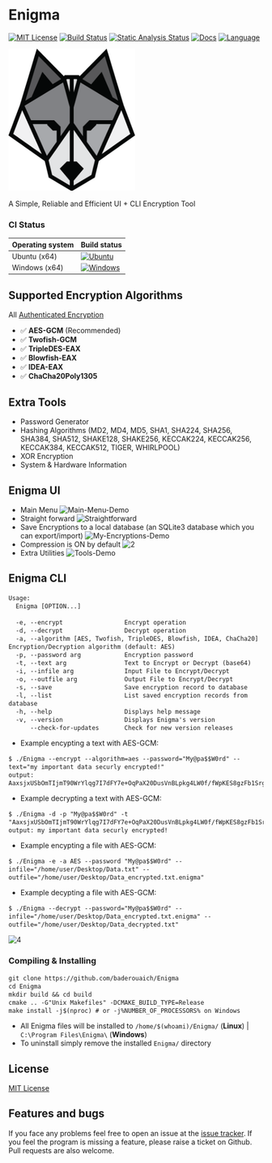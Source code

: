 # Enigma
[![MIT License](https://img.shields.io/badge/license-MIT-yellow)](https://github.com/baderouaich/Enigma/blob/main/LICENSE.md)
[![Build Status](https://github.com/baderouaich/Enigma/workflows/build/badge.svg)](https://github.com/baderouaich/Enigma/actions?workflow=build) 
[![Static Analysis Status](https://github.com/baderouaich/Enigma/workflows/static-analysis/badge.svg)](https://github.com/baderouaich/Enigma/actions?workflow=static-analysis)
[![Docs](https://codedocs.xyz/doxygen/doxygen.svg)](https://baderouaich.github.io/Enigma)
[![Language](https://img.shields.io/badge/C++-20-blue.svg?style=flat&logo=c%2B%2B)](https://img.shields.io/badge/C++-20-blue.svg?style=flat&logo=c%2B%2B)


<!--LOGO-->
<!-- ![Enigma](res/branding/EnigmaLogoWolf_860x869.png) -->
<!-- <img src="res/branding/EnigmaLogoWolf_860x869.png" width="330"/> -->
<img src="res/branding/Logo.png" width="250" />

<!--DESCRIOTION-->
A Simple, Reliable and Efficient UI + CLI Encryption Tool<br>
<!--
Built to solve 3 problems i had:
- huge personnel files take too much space in storage clouds <strong>(Solved by Compression)</strong>
- if someone accessed my storage's account, you know. <strong>(Solved by Encryption)</strong>
- just can't trust other programs to do the above two for me plus Enigma is a cool name to waste (in memory of Alan Turing)
-->

### CI Status

| Operating system | Build status                                                                                                                                                                                    |
|------------------|-------------------------------------------------------------------------------------------------------------------------------------------------------------------------------------------------|
| Ubuntu (x64)     | [![Ubuntu](https://img.shields.io/github/actions/workflow/status/baderouaich/Enigma/build-ubuntu.yml?branch=main)](https://github.com/baderouaich/Enigma/actions/workflows/build-ubuntu.yml)    |
| Windows (x64)    | [![Windows](https://img.shields.io/github/actions/workflow/status/baderouaich/Enigma/build-windows.yml?branch=main)](https://github.com/baderouaich/Enigma/actions/workflows/build-windows.yml) |

## Supported Encryption Algorithms
All [Authenticated Encryption](https://www.cryptopp.com/wiki/Authenticated_Encryption)
- :white_check_mark: <strong>AES-GCM</strong> (Recommended)
- :white_check_mark: <strong>Twofish-GCM</strong>
- :white_check_mark: <strong>TripleDES-EAX</strong>
- :white_check_mark: <strong>Blowfish-EAX</strong>
- :white_check_mark: <strong>IDEA-EAX</strong>
- :white_check_mark: <strong>ChaCha20Poly1305</strong>
<!-- - :white_check_mark: <strong>RSA-OAEP-SHA256</strong> -->
<!-- - [ ] algo || [x] algo -->


## Extra Tools
- Password Generator
- Hashing Algorithms (MD2, MD4, MD5, SHA1, SHA224, SHA256, SHA384, SHA512, SHAKE128, SHAKE256, KECCAK224, KECCAK256, KECCAK384, KECCAK512, TIGER, WHIRLPOOL)
- XOR Encryption
- System & Hardware Information

<!--
## Features
- :zap: Very fast Encryption & Decryption
- :hammer_and_wrench: Useful tools like Password Generator, Hashing and System & Hardware Information
- :computer: User Interface & Command-Line Interface support
- :shield: Strongest Encryption Algorithms of the Decade
- :package: GZip Compression by default to reduce cipher size if sharing or uploading files to clouds
- :briefcase: SQLite3 Database system to save, import and export encryption records
- :octocat: Open Source of course!
-->

<!--- :detective: Auto-detect algorithm used for encryption (no need to keep remembering which algorithm you used, just remember your password, and store cipher base64-text or encrypted file somewhere preferably clouds)-->

<!--
## NOTES
- Encryption passwords are NOT saved into the database.
- Import/Export your database by copying or replacing database file `Enigma.db` located in `./res/database/`
-->

## Enigma UI
- Main Menu
![Main-Menu-Demo](https://github.com/baderouaich/Enigma/assets/49657842/ad83827a-f1f8-41f3-a9f3-be78a8f5623a)
- Straight forward
![Straightforward](https://github.com/baderouaich/Enigma/assets/49657842/52474a80-41bd-4f12-a05b-c2b5579ed34d)
- Save Encryptions to a local database (an SQLite3 database which you can export/import)
![My-Encryptions-Demo](https://github.com/baderouaich/Enigma/assets/49657842/09e10396-070d-4324-b80e-13c346b28b4a)
- Compression is ON by default
![2](https://github.com/baderouaich/Enigma/assets/49657842/31a9751c-d3cd-4cdd-b5d7-19f08c10ceeb)
- Extra Utilities
![Tools-Demo](https://github.com/baderouaich/Enigma/assets/49657842/6d17ab20-4faf-43f1-b074-ef99473dfbcd)

## Enigma CLI
```text
Usage:
  Enigma [OPTION...]

  -e, --encrypt                 Encrypt operation
  -d, --decrypt                 Decrypt operation
  -a, --algorithm [AES, Twofish, TripleDES, Blowfish, IDEA, ChaCha20] Encryption/Decryption algorithm (default: AES)
  -p, --password arg            Encryption password
  -t, --text arg                Text to Encrypt or Decrypt (base64)
  -i, --infile arg              Input File to Encrypt/Decrypt
  -o, --outfile arg             Output File to Encrypt/Decrypt
  -s, --save                    Save encryption record to database
  -l, --list                    List saved encryption records from database
  -h, --help                    Displays help message
  -v, --version                 Displays Enigma's version
      --check-for-updates       Check for new version releases
```

- Example encypting a text with AES-GCM:<br>
```batch
$ ./Enigma --encrypt --algorithm=aes --password="My@pa$$W0rd" --text="my important data securly encrypted!"
output: AaxsjxUSbOmTIjmT90WrYlqg7I7dFY7e+OqPaX20DusVnBLpkg4LW0f/fWpKES8gzFb1SrglpVt0goGfijzVHx+ULjuT
```
- Example decrypting a text with AES-GCM:<br>
```batch
$ ./Enigma -d -p "My@pa$$W0rd" -t "AaxsjxUSbOmTIjmT90WrYlqg7I7dFY7e+OqPaX20DusVnBLpkg4LW0f/fWpKES8gzFb1SrglpVt0goGfijzVHx+ULjuT"
output: my important data securly encrypted!
```
<!--<img src="res/screenshots/CLI-EncryptDecryptText-Demo.png"/><br>-->

- Example encypting a file with AES-GCM:<br>
```batch
$ ./Enigma -e -a AES --password "My@pa$$W0rd" --infile="/home/user/Desktop/Data.txt" --outfile="/home/user/Desktop/Data_encrypted.txt.enigma"
```
- Example decypting a file with AES-GCM:<br>
```batch
$ ./Enigma --decrypt --password="My@pa$$W0rd" --infile="/home/user/Desktop/Data_encrypted.txt.enigma" --outfile="/home/user/Desktop/Data_decrypted.txt"
```
<!-- <img src="res/screenshots/CLI-EncryptDecryptFile-Demo.png"/><br> -->
![4](https://github.com/baderouaich/Enigma/assets/49657842/5a65fa0a-e28a-44a3-8b60-7bbb748582b1)

<!--
<img width="300" src="res/screenshots/UI-MainMenuScene.png"/>  <img width="300" src="res/screenshots/UI-EncryptText-Demo.png"/>  <img width="300" src="res/screenshots/UI-DecryptText-Demo.png"/>  <img width="300" src="res/screenshots/UI-EncryptFile-Demo.png"/>  <img width="300" src="res/screenshots/UI-DecryptFile-Demo.png"/>
-->

<!--
Latest Test on `Windows 10 Version 20H2`
<img src="res/Dev Process/Windows-Latest.png"/>
<br>
Latest Test on `Linux Mint Cinnamon 19.3 Tricia`
<img src="res/Dev Process/Linux-Latest.png"/>
-->


### Compiling & Installing
```shell
git clone https://github.com/baderouaich/Enigma
cd Enigma
mkdir build && cd build
cmake .. -G"Unix Makefiles" -DCMAKE_BUILD_TYPE=Release
make install -j$(nproc) # or -j%NUMBER_OF_PROCESSORS% on Windows
```
- All Enigma files will be installed to `/home/$(whoami)/Enigma/` (**Linux**) |  `C:\Program Files\Enigma\` (**Windows**)
- To uninstall simply remove the installed `Enigma/` directory

<!--
## Compiling
- <i>Clone Repository</i> : `$ git clone https://github.com/baderouaich/Enigma.git`<br>

### Windows Visual Studio 19 2022
- Extract premake5 binary in `./Premake/Windows/premake-5.0.0-beta1-windows.zip`<br>
- Run `./Scripts/Gen-Windows-vs2019.bat` to generate Visual Studio 16 2019 project solution files
- Open Enigma.sln and Change configuration to Release or Dist
- Build & Run Solution


### Linux GNU Makefile 
> Bellow steps are equivelent to running script `sudo bash ./Scripts/Linux-Build-Release.sh`
 - Install latest c++ compiler (gcc or clang)<br>
  `$ sudo add-apt-repository ppa:ubuntu-toolchain-r/ppa`<br>
  `$ sudo apt update`<br>
  gcc: `$ sudo apt install gcc-12 g++-12` or clang: `$ sudo apt install clang-14 clang++-14`<br>
 - Install necessary libs (opengl, x11, ...)<br>
  `$ sudo apt install libgl1-mesa-dev libxi-dev libx11-dev libxcursor-dev libxrandr-dev libxcomposite-dev libxinerama-dev libtbb-dev`
 - Extract premake5 binary<br>
  `$ tar xvzf ./Premake/Linux/premake-5.0.0-beta1-linux.tar.gz -C ./Premake/Linux/`
 - Run `$ sudo bash ./Scripts/Gen-Linux-Makefile.sh` to generate project Makefiles
 - Compile with gcc: `$ make config=release CC=gcc-12 CPP=g++-12 -j$(nproc)` or clang: `$ make config=release CC=clang-14 CPP=clang++-14 -j$(nproc)` <br> 
 - Run Enigma Binary `$ ./Bin/Release-linux-x86_64/Enigma/Enigma`

### MacOS TODO (when i figure out a way to test macos on vm)
- Run `$ sudo bash ./Scripts/Gen-MacOS-XCode.sh` to generate XCode project files<br> 


 -->

## License
[MIT License](LICENSE.md)


## Features and bugs

If you face any problems feel free to open an issue at the [issue tracker][tracker]. If you feel the program is missing a feature, please raise a ticket on Github. Pull requests are also welcome.

[tracker]: https://github.com/baderouaich/Enigma/issues
